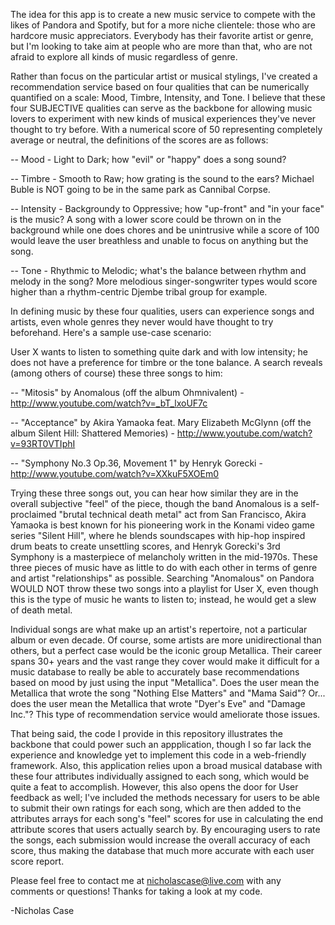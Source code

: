 The idea for this app is to create a new music service to compete with the likes of Pandora and Spotify, but for a more niche clientele: those who
are hardcore music appreciators. Everybody has their favorite artist or genre, but I'm looking to take aim at people who are more than that, who are
not afraid to explore all kinds of music regardless of genre. 

Rather than focus on the particular artist or musical stylings, I've created a recommendation service based on four qualities that can be numerically
quantified on a scale: Mood, Timbre, Intensity, and Tone. I believe that these four SUBJECTIVE qualities can serve as the backbone for allowing music
lovers to experiment with new kinds of musical experiences they've never thought to try before. With a numerical score of 50 representing completely
average or neutral, the definitions of the scores are as follows:

-- Mood - Light to Dark; how "evil" or "happy" does a song sound?

-- Timbre - Smooth to Raw; how grating is the sound to the ears? Michael Buble is NOT going to be in the same park as Cannibal Corpse.

-- Intensity - Backgroundy to Oppressive; how "up-front" and "in your face" is the music? A song with a lower score could be thrown on in the background
while one does chores and be unintrusive while a score of 100 would leave the user breathless and unable to focus on anything but the song.

-- Tone - Rhythmic to Melodic; what's the balance between rhythm and melody in the song? More melodious singer-songwriter types would score higher than a
rhythm-centric Djembe tribal group for example.

In defining music by these four qualities, users can experience songs and artists, even whole genres they never would have thought to try beforehand.
Here's a sample use-case scenario:

User X wants to listen to something quite dark and with low intensity; he does not have a preference for timbre or the tone balance. A search reveals
(among others of course) these three songs to him:



-- "Mitosis" by Anomalous (off the album Ohmnivalent) - http://www.youtube.com/watch?v=_bT_lxoUF7c

-- "Acceptance" by Akira Yamaoka feat. Mary Elizabeth McGlynn (off the album Silent Hill: Shattered Memories) - http://www.youtube.com/watch?v=93RT0VTIphI

-- "Symphony No.3 Op.36, Movement 1" by Henryk Gorecki - http://www.youtube.com/watch?v=XXkuF5XOEm0



Trying these three songs out, you can hear how similar they are in the overall subjective "feel" of the piece, though the band Anomalous is a self-
proclaimed "brutal technical death metal" act from San Francisco, Akira Yamaoka is best known for his pioneering work in the Konami video game series 
"Silent Hill", where he blends soundscapes with hip-hop inspired drum beats to create unsettling scores, and Henryk Gorecki's 3rd Symphony is a 
masterpiece of melancholy written in the mid-1970s. These three pieces of music have as little to do with each other in terms of genre and artist 
"relationships" as possible. Searching "Anomalous" on Pandora WOULD NOT throw these two songs into a playlist for User X, even though this is the
type of music he wants to listen to; instead, he would get a slew of death metal.

Individual songs are what make up an artist's repertoire, not a particular album or even decade. Of course, some artists are more unidirectional than
others, but a perfect case would be the iconic group Metallica. Their career spans 30+ years and the vast range they cover would make it difficult for
a music database to really be able to accurately base recommendations based on mood by just using the input "Metallica". Does the user mean the Metallica
that wrote the song "Nothing Else Matters" and "Mama Said"? Or... does the user mean the Metallica that wrote "Dyer's Eve" and "Damage Inc."? This type
of recommendation service would ameliorate those issues.

That being said, the code I provide in this repository illustrates the backbone that could power such an appplication, though I so far lack the
experience and knowledge yet to implement this code in a web-friendly framework. Also, this application relies upon a broad musical database with these
four attributes individually assigned to each song, which would be quite a feat to accomplish. However, this also opens the door for User feedback as well;
I've included the methods necessary for users to be able to submit their own ratings for each song, which are then added to the attributes arrays for each
song's "feel" scores for use in calculating the end attribute scores that users actually search by. By encouraging users to rate the songs, each submission
would increase the overall accuracy of each score, thus making the database that much more accurate with each user score report.

Please feel free to contact me at nicholascase@live.com with any comments or questions! Thanks for taking a look at my code.

-Nicholas Case

